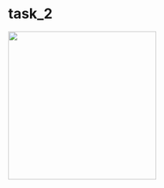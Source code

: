 # task_2


<img src="https://github.com/kevadiyaharshita/Core_Flutter/assets/133105068/303063ea-83a8-4dea-991d-0e6bb8e9d00d" width="300px">
